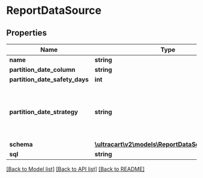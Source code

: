 # ReportDataSource

## Properties
Name | Type | Description | Notes
------------ | ------------- | ------------- | -------------
**name** | **string** |  | [optional] 
**partition_date_column** | **string** |  | [optional] 
**partition_date_safety_days** | **int** |  | [optional] 
**partition_date_strategy** | **string** | The partition date strategy, defaults to weekly sunday | [optional] 
**schema** | [**\ultracart\v2\models\ReportDataSourceSchema[]**](ReportDataSourceSchema.md) |  | [optional] 
**sql** | **string** |  | [optional] 

[[Back to Model list]](../README.md#documentation-for-models) [[Back to API list]](../README.md#documentation-for-api-endpoints) [[Back to README]](../README.md)


